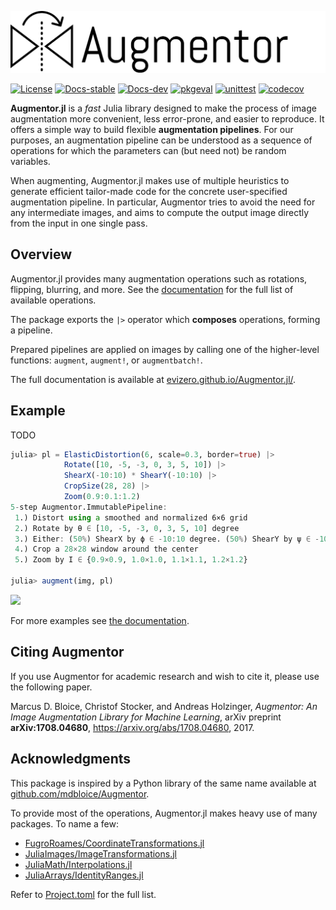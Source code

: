 [![Augmentor](https://raw.githubusercontent.com/JuliaML/FileStorage/master/Augmentor/readme/header.png)](https://evizero.github.io/Augmentor.jl/)

[![License][license-img]][license-url]
[![Docs-stable][docs-stable-img]][docs-stable-url]
[![Docs-dev][docs-dev-img]][docs-dev-url]
[![pkgeval][pkgeval-img]][pkgeval-url]
[![unittest][action-img]][action-url]
[![codecov][codecov-img]][codecov-url]

**Augmentor.jl** is a *fast* Julia library designed to make the process of
image augmentation more convenient, less error-prone, and easier to reproduce.
It offers a simple way to build flexible **augmentation pipelines**. For our
purposes, an augmentation pipeline can be understood as a sequence of
operations for which the parameters can (but need not) be random variables.

When augmenting, Augmentor.jl makes use of multiple heuristics to generate
efficient tailor-made code for the concrete user-specified augmentation
pipeline. In particular, Augmentor tries to avoid the need for any intermediate
images, and aims to compute the output image directly from the input in one
single pass.

## Overview

Augmentor.jl provides many augmentation operations such as rotations, flipping,
blurring, and more. See the
[documentation](https://evizero.github.io/Augmentor.jl/stable/operations/) for
the full list of available operations.

The package exports the `|>` operator which **composes** operations, forming a
pipeline.

Prepared pipelines are applied on images by calling one of the higher-level
functions: `augment`, `augment!`, or `augmentbatch!`.

The full documentation is available at
[evizero.github.io/Augmentor.jl/](https://evizero.github.io/Augmentor.jl/).

## Example

TODO

```julia
julia> pl = ElasticDistortion(6, scale=0.3, border=true) |>
            Rotate([10, -5, -3, 0, 3, 5, 10]) |>
            ShearX(-10:10) * ShearY(-10:10) |>
            CropSize(28, 28) |>
            Zoom(0.9:0.1:1.2)
5-step Augmentor.ImmutablePipeline:
 1.) Distort using a smoothed and normalized 6×6 grid
 2.) Rotate by θ ∈ [10, -5, -3, 0, 3, 5, 10] degree
 3.) Either: (50%) ShearX by ϕ ∈ -10:10 degree. (50%) ShearY by ψ ∈ -10:10 degree.
 4.) Crop a 28×28 window around the center
 5.) Zoom by I ∈ {0.9×0.9, 1.0×1.0, 1.1×1.1, 1.2×1.2}

julia> augment(img, pl)
```

![](https://evizero.github.io/Augmentor.jl/dev/mnist_preview.gif)

For more examples see [the documentation](TODO).

## Citing Augmentor

If you use Augmentor for academic research and wish to cite it, please use the
following paper.

Marcus D. Bloice, Christof Stocker, and Andreas Holzinger, *Augmentor: An Image
Augmentation Library for Machine Learning*, arXiv preprint **arXiv:1708.04680**,
<https://arxiv.org/abs/1708.04680>, 2017.

## Acknowledgments

This package is inspired by a Python library of the same name available at
[github.com/mdbloice/Augmentor](https://github.com/mdbloice/Augmentor).

To provide most of the operations, Augmentor.jl makes heavy use of many
packages. To name a few:

- [FugroRoames/CoordinateTransformations.jl](https://github.com/FugroRoames/CoordinateTransformations.jl)
- [JuliaImages/ImageTransformations.jl](https://github.com/JuliaImages/ImageTransformations.jl)
- [JuliaMath/Interpolations.jl](https://github.com/JuliaMath/Interpolations.jl)
- [JuliaArrays/IdentityRanges.jl](https://github.com/JuliaArrays/IdentityRanges.jl)

Refer to [Project.toml](Project.toml) for the full list.


[license-img]: https://img.shields.io/badge/license-MIT-brightgreen.svg?style=flat
[license-url]: LICENSE.md
[pkgeval-img]: https://juliaci.github.io/NanosoldierReports/pkgeval_badges/A/Augmentor.svg
[pkgeval-url]: https://juliaci.github.io/NanosoldierReports/pkgeval_badges/report.html
[action-img]: https://github.com/Evizero/Augmentor.jl/workflows/Unit%20test/badge.svg
[action-url]: https://github.com/Evizero/Augmentor.jl/actions
[codecov-img]: https://codecov.io/github/Evizero/Augmentor.jl/coverage.svg?branch=master
[codecov-url]: https://codecov.io/github/Evizero/Augmentor.jl?branch=master
[docs-stable-img]: https://img.shields.io/badge/docs-stable-blue.svg
[docs-stable-url]: https://Evizero.github.io/Augmentor.jl/stable
[docs-dev-img]: https://img.shields.io/badge/docs-dev-blue.svg
[docs-dev-url]: https://Evizero.github.io/Augmentor.jl/dev
